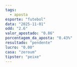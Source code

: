 ```yaml
---
tags:
  - aposta
esporte: "futebol"
data: "2025-11-01"
odd: "2.6"
valor_apostado: "0.86"
porcentagem_da_aposta: "0.43%"
resultado: "pendente"
lucro: "0.00"
casa: "zeroum"
tipster: "peixe"
---
```

